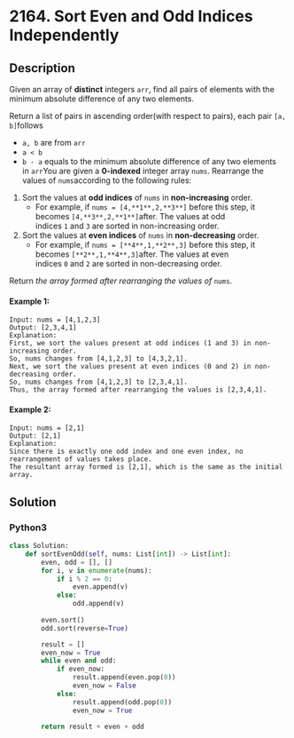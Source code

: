 # 2164. Sort Even and Odd Indices Independently


## Description
Given an array of **distinct** integers `arr`, find all pairs of elements with the minimum absolute difference of any two elements.

Return a list of pairs in ascending order(with respect to pairs), each pair `[a, b]`follows

-   `a, b` are from `arr`
-   `a < b`
-   `b - a` equals to the minimum absolute difference of any two elements in `arr`You are given a **0-indexed** integer array `nums`. Rearrange the values of `nums`according to the following rules:

1.  Sort the values at **odd indices** of `nums` in **non-increasing** order.
    -   For example, if `nums = [4,**1**,2,**3**]` before this step, it becomes `[4,**3**,2,**1**]`after. The values at odd indices `1` and `3` are sorted in non-increasing order.
2.  Sort the values at **even indices** of `nums` in **non-decreasing** order.
    -   For example, if `nums = [**4**,1,**2**,3]` before this step, it becomes `[**2**,1,**4**,3]`after. The values at even indices `0` and `2` are sorted in non-decreasing order.

Return *the array formed after rearranging the values of* `nums`.

#### Example 1:
```
Input: nums = [4,1,2,3]
Output: [2,3,4,1]
Explanation: 
First, we sort the values present at odd indices (1 and 3) in non-increasing order.
So, nums changes from [4,1,2,3] to [4,3,2,1].
Next, we sort the values present at even indices (0 and 2) in non-decreasing order.
So, nums changes from [4,1,2,3] to [2,3,4,1].
Thus, the array formed after rearranging the values is [2,3,4,1].
```

#### Example 2:
```
Input: nums = [2,1]
Output: [2,1]
Explanation: 
Since there is exactly one odd index and one even index, no rearrangement of values takes place.
The resultant array formed is [2,1], which is the same as the initial array. 
```


## Solution

### Python3
```python
class Solution:
    def sortEvenOdd(self, nums: List[int]) -> List[int]:
        even, odd = [], []
        for i, v in enumerate(nums):
            if i % 2 == 0:
                even.append(v)
            else:
                odd.append(v)
        
        even.sort()
        odd.sort(reverse=True)

        result = []
        even_now = True
        while even and odd:
            if even_now:
                result.append(even.pop(0))
                even_now = False
            else:
                result.append(odd.pop(0))
                even_now = True
        
        return result + even + odd
```

